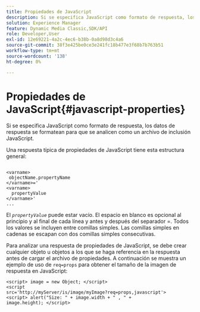 ```yaml
---
title: Propiedades de JavaScript
description: Si se especifica JavaScript como formato de respuesta, los datos de respuesta se formatean para que se analicen como un archivo JavaScript&trade; include.
solution: Experience Manager
feature: Dynamic Media Classic,SDK/API
role: Developer,User
exl-id: 12e69221-4a2c-4ec6-b38b-0a8d98d3c4a6
source-git-commit: 38f3e425be0ce3e241fc18b477e3f68b7b763b51
workflow-type: tm+mt
source-wordcount: '138'
ht-degree: 0%

---
```


# Propiedades de JavaScript{#javascript-properties}

Si se especifica JavaScript como formato de respuesta, los datos de respuesta se formatean para que se analicen como un archivo de inclusión JavaScript.

Una respuesta típica de propiedades de JavaScript tiene esta estructura general:

```
           
<varname> 
 objectName.propertyName 
</varname>=' 
<varname>
  propertyValue 
</varname>' 
...
```

El *`propertyValue`* puede estar vacío. El espacio en blanco es opcional al principio y al final de cada línea y antes y después del separador =. Todos los valores se incluyen entre comillas simples. Las comillas simples en cadenas se escapan con dos comillas simples consecutivas.

Para analizar una respuesta de propiedades de JavaScript, se debe crear cualquier objeto u objetos a los que se haga referencia en la respuesta antes de cargar el archivo de propiedades. A continuación se muestra un ejemplo de uso de `req=props` para obtener el tamaño de la imagen de respuesta en JavaScript:

```
<script> image = new Object; </script> 
<script 
src='http://myServer/is/image/myImage?req=props,javascript'> 
<script> alert("Size: " + image.width + " , " + 
image.height); </script>
```
